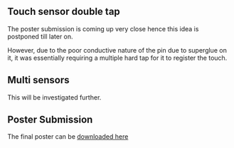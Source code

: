 ## Touch sensor double tap 
The poster submission is coming up very close hence this idea is postponed till later on. 

However, due to the poor conductive nature of the pin due to superglue on it, it was essentially requiring a multiple hard tap for it to register the touch.


## Multi sensors 
This will be investigated further.

## Poster Submission
The final poster can be [downloaded here](https://fit2082.github.io/28809033_RESEARCH_NOTEBOOK/poster_final_3dmaps.pdf)

